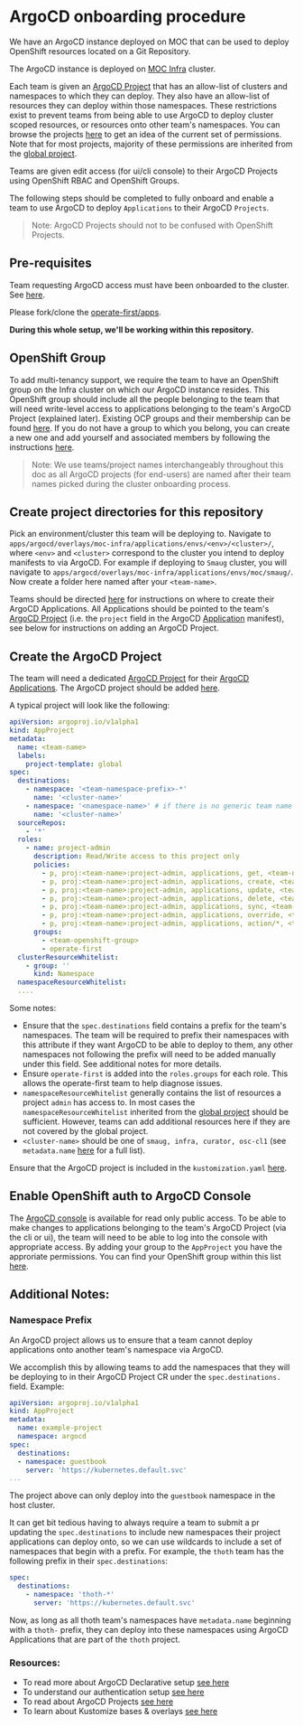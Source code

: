 # ArgoCD onboarding procedure

We have an ArgoCD instance deployed on MOC that can be used to deploy OpenShift resources located on a Git Repository.

The ArgoCD instance is deployed on [MOC Infra][1] cluster.

Each team is given an [ArgoCD Project][2] that has an allow-list of clusters and namespaces to which they can deploy.
They also have an allow-list of resources they can deploy within those namespaces. These restrictions exist to prevent
teams from being able to use ArgoCD to deploy cluster scoped resources, or resources onto other team's namespaces. You
can browse the projects [here][3] to get an idea of the current set of permissions. Note that for most projects,
majority of these permissions are inherited from the [global project][4].

Teams are given edit access (for ui/cli console) to their ArgoCD Projects using OpenShift RBAC and OpenShift Groups.

The following steps should be completed to fully onboard and enable a team to use ArgoCD to deploy `Applications` to
their ArgoCD `Projects`.

> Note: ArgoCD Projects should not to be confused with OpenShift Projects.

## Pre-requisites
Team requesting ArgoCD access must have been onboarded to the cluster. See [here][5].

Please fork/clone the [operate-first/apps][6].

**During this whole setup, we'll be working within this repository.**

## OpenShift Group

To add multi-tenancy support, we require the team to have an OpenShift group on the Infra cluster on which our ArgoCD
instance resides. This OpenShift group should include all the people belonging to the team that will need write-level
access to applications belonging to the team's ArgoCD Project (explained later). Existing OCP groups and their
membership can be found [here][19]. If you do not have a group to which you belong, you can create a new one and add
yourself and associated members by following the instructions [here][20].

> Note: We use teams/project names interchangeably throughout this doc as all ArgoCD projects (for end-users) are named
> after their team names picked during the cluster onboarding process.

## Create project directories for this repository
Pick an environment/cluster this team will be deploying to. Navigate to
`apps/argocd/overlays/moc-infra/applications/envs/<env>/<cluster>/`, where `<env>` and `<cluster>` correspond to the
cluster you intend to deploy manifests to via ArgoCD. For example if deploying to `Smaug` cluster, you will navigate to
`apps/argocd/overlays/moc-infra/applications/envs/moc/smaug/`. Now create a folder here named after your `<team-name>`.

Teams should be directed [here][9] for instructions on where to create their ArgoCD Applications. All Applications
should be pointed to the team's [ArgoCD Project][3] (i.e. the `project` field in the ArgoCD [Application][7] manifest),
see below for instructions on adding an ArgoCD Project.

## Create the ArgoCD Project
The team will need a dedicated [ArgoCD Project][2] for their [ArgoCD Applications][7]. The ArgoCD project should be
added [here][3].

A typical project will look like the following:

```yaml
apiVersion: argoproj.io/v1alpha1
kind: AppProject
metadata:
  name: <team-name>
  labels:
    project-template: global
spec:
  destinations:
    - namespace: '<team-namespace-prefix>-*'
      name: '<cluster-name>'
    - namespace: '<namespace-name>' # if there is no generic team name prefix, then specify namespaces individually
      name: '<cluster-name>'
  sourceRepos:
    - '*'
  roles:
    - name: project-admin
      description: Read/Write access to this project only
      policies:
        - p, proj:<team-name>:project-admin, applications, get, <team-name>/*, allow
        - p, proj:<team-name>:project-admin, applications, create, <team-name>/*, allow
        - p, proj:<team-name>:project-admin, applications, update, <team-name>/*, allow
        - p, proj:<team-name>:project-admin, applications, delete, <team-name>/*, allow
        - p, proj:<team-name>:project-admin, applications, sync, <team-name>/*, allow
        - p, proj:<team-name>:project-admin, applications, override, <team-name>/*, allow
        - p, proj:<team-name>:project-admin, applications, action/*, <team-name>/*, allow
      groups:
        - <team-openshift-group>
        - operate-first
  clusterResourceWhitelist:
    - group: ''
      kind: Namespace
  namespaceResourceWhitelist:
  ....
```

Some notes:

* Ensure that the `spec.destinations` field contains a prefix for the team's namespaces. The team will be required to
prefix their namespaces with this attribute if they want ArgoCD to be able to deploy to them, any other namespaces not
following the prefix will need to be added manually under this field. See additional notes for more details.
* Ensure `operate-first` is added into the `roles.groups` for each role. This allows the operate-first team to help
diagnose issues.
* `namespaceResourceWhitelist` generally contains the list of resources a project `admin` has access to. In most cases
the `namespaceResourceWhitelist` inherited from the [global project][4] should be sufficient. However, teams can add
additional resources here if they are not covered by the global project.
* `<cluster-name>` should be one of `smaug, infra, curator, osc-cl1` (see `metadata.name` [here][19] for a
 full list).

Ensure that the ArgoCD project is included in the `kustomization.yaml` [here][11].

## Enable OpenShift auth to ArgoCD Console
The [ArgoCD console][12] is available for read only public access. To be able to make changes to applications
belonging to the team's ArgoCD Project (via the cli or ui), the team will need to be able to log into the console with
appropriate access. By adding your group to the `AppProject` you have the approriate permissions. You can find your OpenShift group within this list [here][19].

## Additional Notes:

### Namespace Prefix
An ArgoCD project allows us to ensure that a team cannot deploy applications onto another team's namespace via ArgoCD.

We accomplish this by allowing teams to add the namespaces that they will be deploying to in their ArgoCD Project CR
under the `spec.destinations.` field. Example:

```yaml
apiVersion: argoproj.io/v1alpha1
kind: AppProject
metadata:
  name: example-project
  namespace: argocd
spec:
  destinations:
  - namespace: guestbook
    server: 'https://kubernetes.default.svc'
...
```

The project above can only deploy into the `guestbook` namespace in the host cluster.

It can get bit tedious having to always require a team to submit a pr updating the `spec.destinations` to include new
namespaces their project applications can deploy onto, so we can use wildcards to include a set of namespaces that begin
with a prefix. For example, the `thoth` team has the following prefix in their `spec.destinations`:

```yaml
spec:
  destinations:
    - namespace: 'thoth-*'
      server: 'https://kubernetes.default.svc'
```

Now, as long as all thoth team's namespaces have `metadata.name` beginning with a `thoth-` prefix, they can deploy into
these namespaces using ArgoCD Applications that are part of the `thoth` project.

### Resources:

- To read more about ArgoCD Declarative setup [see here][15]
- To understand our authentication setup [see here][16]
- To read about ArgoCD Projects [see here][2]
- To learn about Kustomize bases & overlays [see here][17]

[1]: https://github.com/operate-first/apps/tree/master/argocd/overlays/moc-infra
[2]: https://argoproj.github.io/argo-cd/user-guide/projects/
[3]: https://github.com/operate-first/apps/tree/master/argocd/overlays/moc-infra/projects
[4]: https://github.com/operate-first/apps/blob/master/argocd/overlays/moc-infra/projects/global_project.yaml
[5]: ../cluster-scope/onboarding_project.md
[6]: https://github.com/operate-first/apps
[7]: https://argoproj.github.io/argo-cd/operator-manual/declarative-setup/#applications
[8]: https://github.com/operate-first/apps/tree/master/argocd/overlays/moc-infra/applications/envs
[9]: add_application.md
[10]: https://github.com/operate-first/apps/tree/master/argocd/overlays/moc-infra/secrets/clusters
[11]: https://github.com/operate-first/apps/blob/master/argocd/overlays/moc-infra/projects/kustomization.yaml
[12]: https://argocd.operate-first.cloud
[13]: https://github.com/operate-first/apps/blob/master/argocd/overlays/moc-infra/configs/argo_cm/dex.config#L11
[14]: https://github.com/operate-first/apps/blob/master/argocd/overlays/moc-infra/configs/argo_rbac_cm/policy.csv
[15]: https://argoproj.github.io/argo-cd/operator-manual/declarative-setup/
[16]: https://argoproj.github.io/argo-cd/operator-manual/user-management/#dex
[17]: https://kubernetes.io/docs/tasks/manage-kubernetes-objects/kustomization/#bases-and-overlays
[18]: https://github.com/operate-first/apps/tree/master/argocd/overlays/moc-infra/applications
[19]: https://github.com/operate-first/apps/tree/master/cluster-scope/base/user.openshift.io/groups
[20]: ../cluster-scope/create_ocp_group.md
